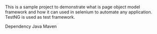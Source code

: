 This is a sample project to demonstrate what is page object model framework and how it can used in selenium to automate any application. TestNG is used as test framework.

Dependency Java Maven
